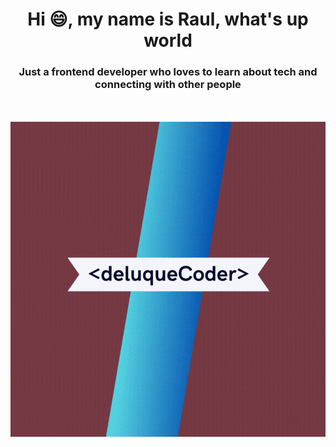 <h1 align="center">Hi 😄, my name is Raul, what's up world</h1>
<h3 align="center">Just a frontend developer who loves to learn about tech and connecting with other people</h2>
<br></br>
<img src="/IMAGES/deluqueCoder.gif" width="2000" heigth="600">

<!--
**raul2810/raul2810** is a ✨ _special_ ✨ repository because its `README.md` (this file) appears on your GitHub profile.

Here are some ideas to get you started:

- 🔭 I’m currently working on ...
- 🌱 I’m currently learning ...
- 👯 I’m looking to collaborate on ...
- 🤔 I’m looking for help with ...
- 💬 Ask me about ...
- 📫 How to reach me: ...
- 😄 Pronouns: ...
- ⚡ Fun fact: ...
-->
